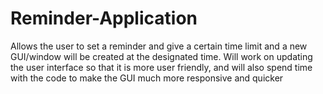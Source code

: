 # Reminder-Application
Allows the user to set a reminder and give a certain time limit and a new GUI/window will be created at the designated time. Will work on updating the user interface so that it is more user friendly, and will also spend time with the code to make the GUI much more responsive and quicker
